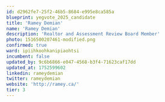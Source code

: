 ```yaml
---
id: d2962fe7-25f2-46b5-8684-e995e8ca585a
blueprint: yegvote_2025_candidate
title: 'Ramey Demian'
name: 'Ramey Demian'
description: 'Realtor and Assessment Review Board Member'
photo: 1516500207461-modified.png
confirmed: true
ward: ipiihkoohkanipiaohtsi
incumbent: false
updated_by: 9c6b6866-e047-4568-b3f4-71623caf17dd
updated_at: 1752599602
linkedin: rameydemian
twitter: rameydemian
website: 'http://ramey.ca/'
tier: 3
---
```

